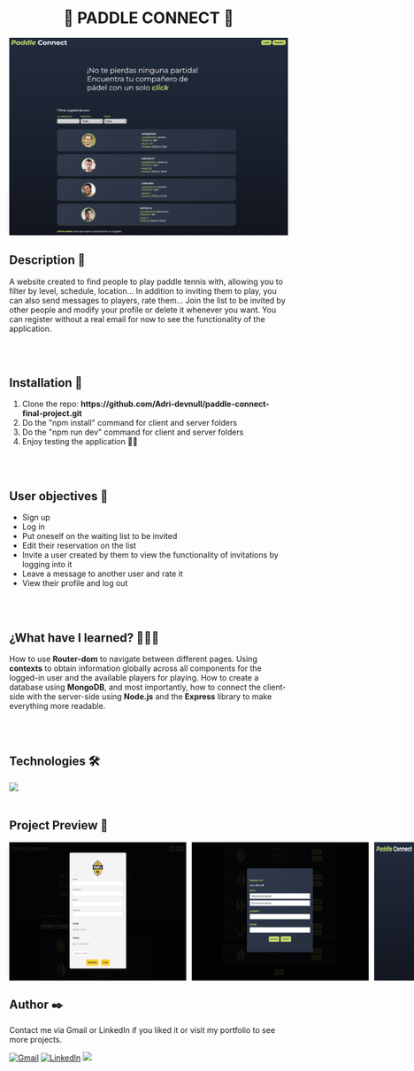 
<h1 align="center">🎾 PADDLE CONNECT 🎾 </h1>

 ![Imagen del proyecto](https://github.com/Adri-devnull/Adri-devnull/blob/main/paddle-connect1.PNG)

<h2> Description 📑 </h2>

<p>	A website created to find people to play paddle tennis with,
								allowing you to filter by level, schedule, location... In
								addition to inviting them to play, you can also send messages to
								players, rate them... Join the list to be invited by other
								people and modify your profile or delete it whenever you want.
								You can register without a real email for now to see the
								functionality of the application.</p><br><br>

 <h2>Installation 🔧 </h2> 
<ol>
	<li>Clone the repo: <b>https://github.com/Adri-devnull/paddle-connect-final-project.git</b></li>
	<li>Do the "npm install" command for client and server folders</li>
	<li>Do the "npm run dev" command for client and server folders</li>
	<li>Enjoy testing the application 🎉🎉</li>
</ol><br><br>

 <h2> User objectives 👤 </h2>
 <ul>
	<li>Sign up</li>
	<li>Log in</li>
	<li>Put oneself on the waiting list to be invited</li>
	<li>Edit their reservation on the list</li>
	<li>Invite a user created by them to view the functionality of invitations by logging into it</li>
	<li>Leave a message to another user and rate it</li>
	<li>View their profile and log out</li>
 </ul><br><br>

<h2> ¿What have I learned? 📖🙇🏻</h2>

<p> How to use <b>Router-dom</b> to navigate between different pages. Using <b>contexts</b> to obtain information globally across all components for the logged-in user and the available players for playing. How to create a database using <b>MongoDB</b>, and most importantly, how to connect the client-side with the server-side using <b>Node.js</b> and the <b>Express</b> library to make everything more readable.</p> <br><br>

<h2>Technologies 🛠</h2> 
<img width="400px"  src="https://skillicons.dev/icons?i=html,css,js,react,nodejs,express,mongodb,npm,vite&perline=9"  /> <br><br>

<h2>Project Preview 📱</h2>
<div style="display: flex;">
    <img src="https://github.com/Adri-devnull/Adri-devnull/blob/main/register-desk.PNG" alt="register" style="width: 320px; height: 250px; margin-right: 10px;">
    <img src="https://github.com/Adri-devnull/Adri-devnull/blob/main/booking.PNG" alt="booking" style="width: 320px; height: 250px; margin-right: 10px;">
    <img src="https://github.com/Adri-devnull/Adri-devnull/blob/main/profile-desk.PNG" alt="profile" style="width: 320px; height: 250px;">
</div>

<h2>Author ✒️</h2> 
<p>Contact me via Gmail or LinkedIn if you liked it or visit my portfolio to see more projects. </p>
 <p>
	<a href="mailto:adri.devnull@gmail.com" target="_blank" ><img img src="https://img.shields.io/badge/gmail-%23EA4335.svg?style=plastic&logo=gmail&logoColor=white" alt="Gmail"/></a>
	<a href="https://www.linkedin.com/in/adribermejo"><img src="https://img.shields.io/badge/linkedin-%230A66C2.svg?style=plastic&logo=linkedin&logoColor=white" alt="LinkedIn"/></a>
	 <a href="https://adribermejo.dev/" target="_blank" ><img src="https://img.shields.io/badge/DEV.TO-%230A0A0A.svg?&style=for-the-badge&logo=dev.to&logoColor=white"></a>
</p>




